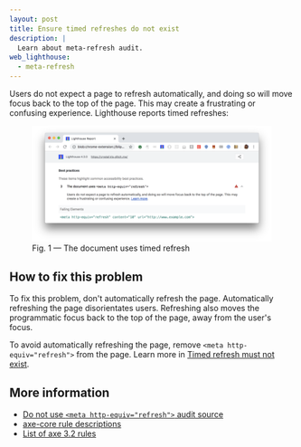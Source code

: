 ```yaml
---
layout: post
title: Ensure timed refreshes do not exist
description: |
  Learn about meta-refresh audit.
web_lighthouse:
  - meta-refresh
---
```


Users do not expect a page to refresh automatically,
and doing so will move focus back to the top of the page.
This may create a frustrating or confusing experience.
Lighthouse reports timed refreshes:


<figure class="w-figure">
  <img class="w-screenshot w-screenshot--filled" src="meta-refresh.png" alt="Lighthouse audit showing the document uses timed refresh">
  <figcaption class="w-figcaption">
    Fig. 1 — The document uses timed refresh
  </figcaption>
</figure>


## How to fix this problem

To fix this problem,
don't automatically refresh the page.
Automatically refreshing the page disorientates users.
Refreshing also moves the programmatic focus back to the top of the page,
away from the user's focus.

To avoid automatically refreshing the page,
remove `<meta http-equiv="refresh">` from the page.
Learn more in
[Timed refresh must not exist](https://dequeuniversity.com/rules/axe/3.2/meta-refresh?application=lighthouse).

<!--
## How this audit impacts overall Lighthouse score

Todo. I have no idea how accessibility scoring is working!
-->
## More information

- [Do not use `<meta http-equiv="refresh">` audit source](https://github.com/GoogleChrome/lighthouse/blob/master/lighthouse-core/audits/accessibility/meta-refresh.js)
- [axe-core rule descriptions](https://github.com/dequelabs/axe-core/blob/develop/doc/rule-descriptions.md)
- [List of axe 3.2 rules](https://dequeuniversity.com/rules/axe/3.2)